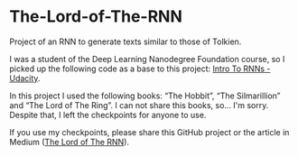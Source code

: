 # The-Lord-of-The-RNN

Project of an RNN to generate texts similar to those of Tolkien.

I was a student of the Deep Learning Nanodegree Foundation course, so I picked up the following code as a base to this project: [Intro To RNNs - Udacity](https://github.com/udacity/deep-learning/tree/master/intro-to-rnns).

In this project I used the following books: “The Hobbit”, “The Silmarillion” and “The Lord of The Ring”. I can not share this books, so... I'm sorry. Despite that, I left the checkpoints for anyone to use.

If you use my checkpoints, please share this GitHub project or the article in Medium ([The Lord of The RNN](https://medium.com/@taleslimaf/the-lord-of-the-rnn-52b937e4af93)).

